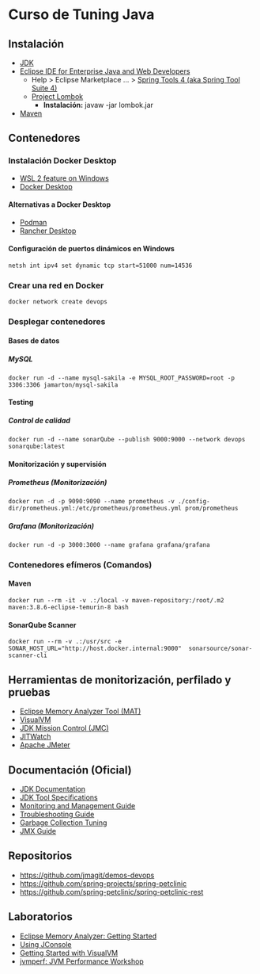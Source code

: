 # Curso de Tuning Java

## Instalación

- [JDK](https://www.oracle.com/java/technologies/downloads/)
- [Eclipse IDE for Enterprise Java and Web Developers](https://www.eclipse.org/downloads/download.php?file=/technology/epp/downloads/release/2025-09/R/eclipse-jee-2025-09-R-win32-x86_64.zip)
  - Help > Eclipse Marketplace ... > [Spring Tools 4 (aka Spring Tool Suite 4)](https://marketplace.eclipse.org/content/spring-tools-4-aka-spring-tool-suite-4)
  - [Project Lombok](https://projectlombok.org/downloads/lombok.jar)
    - **Instalación:** javaw -jar lombok.jar
- [Maven](https://maven.apache.org/download.cgi)

## Contenedores

### Instalación Docker Desktop

- [WSL 2 feature on Windows](https://learn.microsoft.com/es-es/windows/wsl/install)
- [Docker Desktop](https://www.docker.com/get-started/)

#### Alternativas a Docker Desktop

- [Podman](https://podman.io/docs/installation)
- [Rancher Desktop](https://rancherdesktop.io/)

#### Configuración de puertos dinámicos en Windows

    netsh int ipv4 set dynamic tcp start=51000 num=14536

### Crear una red en Docker

    docker network create devops

### Desplegar contenedores

#### Bases de datos

##### MySQL

    docker run -d --name mysql-sakila -e MYSQL_ROOT_PASSWORD=root -p 3306:3306 jamarton/mysql-sakila

#### Testing

##### Control de calidad

    docker run -d --name sonarQube --publish 9000:9000 --network devops sonarqube:latest

#### Monitorización y supervisión

##### Prometheus (Monitorización)

    docker run -d -p 9090:9090 --name prometheus -v ./config-dir/prometheus.yml:/etc/prometheus/prometheus.yml prom/prometheus

##### Grafana (Monitorización)

    docker run -d -p 3000:3000 --name grafana grafana/grafana

### Contenedores efímeros (Comandos)

#### Maven

    docker run --rm -it -v .:/local -v maven-repository:/root/.m2 maven:3.8.6-eclipse-temurin-8 bash

#### SonarQube Scanner

    docker run --rm -v .:/usr/src -e SONAR_HOST_URL="http://host.docker.internal:9000"  sonarsource/sonar-scanner-cli

## Herramientas de monitorización, perfilado y pruebas

- [Eclipse Memory Analyzer Tool (MAT)](https://eclipse.dev/mat/download/)
- [VisualVM](https://visualvm.github.io/)
- [JDK Mission Control (JMC)](https://www.oracle.com/java/technologies/javase/products-jmc9-downloads.html)
- [JITWatch](https://github.com/AdoptOpenJDK/jitwatch)
- [Apache JMeter](https://jmeter.apache.org/download_jmeter.cgi)

## Documentación (Oficial)

- [JDK Documentation](https://docs.oracle.com/en/java/javase/25/)
- [JDK Tool Specifications](https://docs.oracle.com/en/java/javase/25/docs/specs/man/index.html)
- [Monitoring and Management Guide](https://docs.oracle.com/en/java/javase/25/management/overview-java-se-monitoring-and-management.html)
- [Troubleshooting Guide](https://docs.oracle.com/en/java/javase/25/troubleshoot/general-java-troubleshooting.html)
- [Garbage Collection Tuning](https://docs.oracle.com/en/java/javase/25/gctuning/introduction-garbage-collection-tuning.html)
- [JMX Guide](https://docs.oracle.com/en/java/javase/25/jmx/introduction-jmx-technology.html)

## Repositorios

- <https://github.com/jmagit/demos-devops>
- <https://github.com/spring-projects/spring-petclinic>
- <https://github.com/spring-petclinic/spring-petclinic-rest>

## Laboratorios

- [Eclipse Memory Analyzer: Getting Started](https://help.eclipse.org/latest/topic/org.eclipse.mat.ui.help/gettingstarted/basictutorial.html?cp=50_1_0)
- [Using JConsole](https://docs.oracle.com/en/java/javase/25/management/using-jconsole.html)
- [Getting Started with VisualVM](https://htmlpreview.github.io/?https://raw.githubusercontent.com/visualvm/visualvm.java.net.backup/master/www/gettingstarted.html)
- [jvmperf: JVM Performance Workshop](https://jvmperf.net/)
